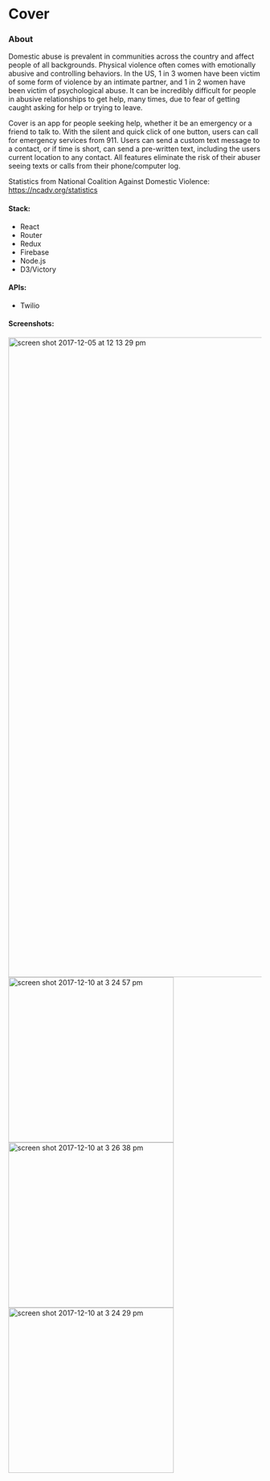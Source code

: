 # Cover

### About
Domestic abuse is prevalent in communities across the country and affect people of all backgrounds. Physical violence often comes with emotionally abusive and controlling behaviors. In the US, 1 in 3 women have been victim of some form of violence by an intimate partner, and 1 in 2 women have been victim of psychological abuse. It can be incredibly difficult for people in abusive relationships to get help, many times, due to fear of getting caught asking for help or trying to leave.

Cover is an app for people seeking help, whether it be an emergency or a friend to talk to. With the silent and quick click of one button, users can call for emergency services from 911. Users can send a custom text message to a contact, or if time is short, can send a pre-written text, including the users current location to any contact. All features eliminate the risk of their abuser seeing texts or calls from their phone/computer log.

Statistics from National Coalition Against Domestic Violence: https://ncadv.org/statistics

#### Stack:
- React
- Router
- Redux
- Firebase
- Node.js
- D3/Victory

#### APIs:
- Twilio

#### Screenshots:

<img width="1274" alt="screen shot 2017-12-05 at 12 13 29 pm" src="https://user-images.githubusercontent.com/25447342/33810039-dc01076a-ddbc-11e7-9941-7f60d94c8703.png">

<img width="329" alt="screen shot 2017-12-10 at 3 24 57 pm" src="https://user-images.githubusercontent.com/25447342/33810141-9c8c6d7a-ddbe-11e7-8bbe-436bea7746e8.png">

<img width="329" alt="screen shot 2017-12-10 at 3 26 38 pm" src="https://user-images.githubusercontent.com/25447342/33810145-a11644d8-ddbe-11e7-848e-e1e6c9b1783b.png">

<img width="329" alt="screen shot 2017-12-10 at 3 24 29 pm" src="https://user-images.githubusercontent.com/25447342/33810148-a39273ee-ddbe-11e7-9d78-7cc15e42b231.png">

